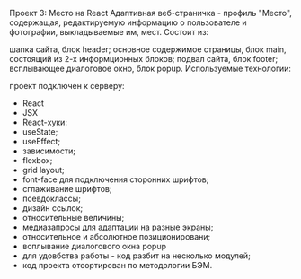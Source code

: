 Проект 3: Место на React
Адаптивная веб-страничка - профиль "Место", содержащая, редактируемую информацию о пользователе и фотографии, выкладываемые им, мест.
Состоит из:

шапка сайта, блок header;
основное содержимое страницы, блок main, состоящий из 2-х информционных блоков;
подвал сайта, блок footer;
всплывающее диалоговое окно, блок popup.
Используемые технологии:

проект подключен к серверу:
* React
* JSX
* React-хуки:
* useState;
* useEffect;
* зависимости;
* flexbox;
* grid layout;
* font-face для подключения сторонних шрифтов;
* сглаживание шрифтов;
* псевдоклассы;
* дизайн ссылок;
* относительные величины;
* медиазапросы для адаптации на разные экраны;
* относительное и абсолютное позиционировани;
* всплывание диалогового окна popup
* для удовбства работы - код разбит на несколько модулей;
* код проекта отсортирован по методологии БЭМ.

